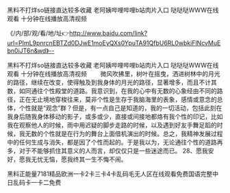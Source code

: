 黑料不打烊so链接直达较多收藏
老阿姨哔哩哔哩b站肉片入口
哒哒哒WWW在线观看
十分钟在线播放高清视频


《/内/部/观/看/地/址👉http://www.baidu.com/link?url=PImL9pnrcnEBTZd0DJwE1moEyQXs0YpuTA91QfbU6RL0wbkiFlNcvMuEbn0iJT6n&wd》--

黑料不打烊so链接直达较多收藏
老阿姨哔哩哔哩b站肉片入口
哒哒哒WWW在线观看
十分钟在线播放高清视频
　　微风吹拂里，树叶在摇曳，洒进树林中的月光的路径，继续在改变，使得触及到我身体的月光的路径，显著增多，而且不计其数，如同通往个性殿堂的道路。我意识到，在我的心中有无数的心象经由不同的路径，正在无止境地穿梭往来，莫非个性是生存于我脑海里的表象，感情或意念的总体，个性就是“观念”群？但是，有一点自己是知道的，我的一切活动，包括此刻在我身后随我身体移动的影子，或多或少，直接或间接地都烙有我个性的印记，比如我在观察他人的时候，雨中用迟疑的脚步走路的时候，以及遇到好友手舞足蹈的时候，我无数的个性就是在行为的舞台上面借机演出的时候。总之，我精神发展过程中的任何生成与消失，都是因了个性而起的。于是我以为，无论通往个性的道路再多，对于不能够抓住其意义的人而言，却仅仅只是一些迷途而已。
	28、愿我安好，愿我无忧无恼，愿我终其一生不悔不闹。





黑料正能量7181精品欧洲一卡2卡三卡4卡乱码毛无人区在线观看免费国语完整中日乱码卡一卡二免费
